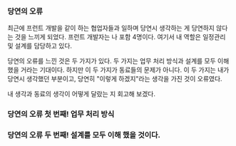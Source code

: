 ### 당연의 오류
최근에 프런트 개발을 같이 하는 협업자들과 일하며 당연시 생각하는 게 당연하지 않다는 것을 느끼게 되었다. 프런트 개발자는 나 포함 4명이다. 여기서 내 역할은 일정관리 및 설계를 담당하고 있다.

당연의 오류를 느낀 것은 두 가지가 있다. 두 가지는 업무 처리 방식과 설계를 모두 이해했을 거라는 기대이다. 하지만 이 두 가지가 동료들의 문제가 아니다. 이 두 가지는 내가 당연시 생각했던 부분이고, 당연히 "이렇게 하겠지"라는 생각을 가진 것이 오류였다.

내 생각과 동료의 생각이 어떻게 달랐는 지 회고해 보겠다.

### 당연의 오류 첫 번째! 업무 처리 방식

### 당연의 오류 두 번째! 설계를 모두 이해 했을 것이다.
